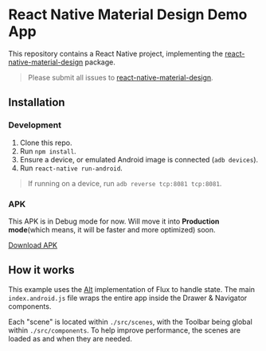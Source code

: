 # React Native Material Design Demo App

This repository contains a React Native project, implementing the [react-native-material-design](https://github.com/react-native-material-design/react-native-material-design) package.

> Please submit all issues to [react-native-material-design](https://github.com/react-native-material-design/react-native-material-design/issues).

## Installation

### Development

1. Clone this repo.
2. Run `npm install`.
3. Ensure a device, or emulated Android image is connected (`adb devices`).
4. Run `react-native run-android`.

> If running on a device, run `adb reverse tcp:8081 tcp:8081`.

### APK

This APK is in Debug mode for now. Will move it into **Production mode**(which means, it will be faster and more optimized) soon.

[Download APK](https://github.com/react-native-material-design/react-native-material-design/demo-app.apk)

## How it works

This example uses the [Alt](http://alt.js.org) implementation of Flux to handle state.
The main `index.android.js` file wraps the entire app inside the Drawer & Navigator components.

Each "scene" is located within `./src/scenes`, with the Toolbar being global within `./src/components`. To help improve performance, the scenes are loaded as and when they are needed.